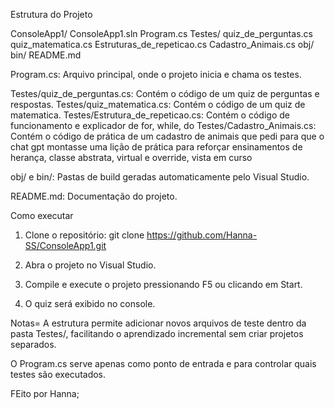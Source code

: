 Estrutura do Projeto

ConsoleApp1/
    ConsoleApp1.sln
    Program.cs
    Testes/
    quiz_de_perguntas.cs
    quiz_matematica.cs
    Estruturas_de_repeticao.cs
    Cadastro_Animais.cs
    obj/
    bin/
    README.md

Program.cs: Arquivo principal, onde o projeto inicia e chama os testes.

Testes/quiz_de_perguntas.cs: Contém o código de um quiz de perguntas e respostas.
Testes/quiz_matematica.cs: Contém o código de um quiz de matematica.
Testes/Estrutura_de_repeticao.cs: Contém o código de funcionamento e explicador de for, while, do
Testes/Cadastro_Animais.cs: Contém o código de prática de um cadastro de animais que pedi para que o chat gpt montasse uma lição de prática para reforçar ensinamentos de herança, classe abstrata, virtual e override, vista em curso

obj/ e bin/: Pastas de build geradas automaticamente pelo Visual Studio.

README.md: Documentação do projeto.

Como executar

1. Clone o repositório:
    git clone https://github.com/Hanna-SS/ConsoleApp1.git
2. Abra o projeto no Visual Studio.

3. Compile e execute o projeto pressionando F5 ou clicando em Start.

4. O quiz será exibido no console.

Notas=
A estrutura permite adicionar novos arquivos de teste dentro da pasta Testes/, facilitando o aprendizado incremental sem criar projetos separados.

O Program.cs serve apenas como ponto de entrada e para controlar quais testes são executados.

FEito por Hanna;